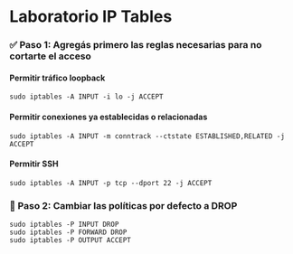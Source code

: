 # Laboratorio IP Tables

### ✅ Paso 1: Agregás primero las reglas necesarias para no cortarte el acceso

#### Permitir tráfico loopback
    sudo iptables -A INPUT -i lo -j ACCEPT

#### Permitir conexiones ya establecidas o relacionadas
    sudo iptables -A INPUT -m conntrack --ctstate ESTABLISHED,RELATED -j ACCEPT

#### Permitir SSH
    sudo iptables -A INPUT -p tcp --dport 22 -j ACCEPT

### 🚫 Paso 2: Cambiar las políticas por defecto a DROP

    sudo iptables -P INPUT DROP
    sudo iptables -P FORWARD DROP
    sudo iptables -P OUTPUT ACCEPT

